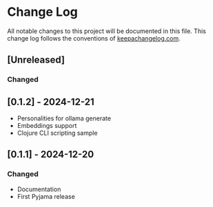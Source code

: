 # Change Log
All notable changes to this project will be documented in this file. This change log follows the conventions of [keepachangelog.com](http://keepachangelog.com/).

## [Unreleased]
### Changed

## [0.1.2] - 2024-12-21
- Personalities for ollama generate
- Embeddings support
- Clojure CLI scripting sample

## [0.1.1] - 2024-12-20
### Changed
- Documentation
- First Pyjama release